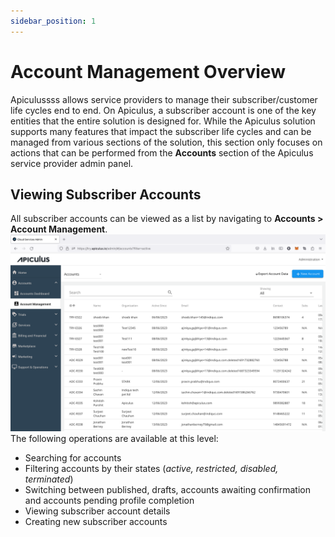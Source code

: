 ```yaml
---
sidebar_position: 1
---
```

# Account Management Overview

Apiculussss allows service providers to manage their subscriber/customer life cycles end to end. On Apiculus, a subscriber account is one of the key entities that the entire solution is designed for. While the Apiculus solution supports many features that impact the subscriber life cycles and can be managed from various sections of the solution, this section only focuses on actions that can be performed from the **Accounts** section of the Apiculus service provider admin panel.
## Viewing Subscriber Accounts
All subscriber accounts can be viewed as a list by navigating to **Accounts > Account Management**.
![Account Management Overview](img/AccountManagementOverview.png)
The following operations are available at this level:
- Searching for accounts
- Filtering accounts by their states (_active, restricted, disabled, terminated_)
- Switching between published, drafts, accounts awaiting confirmation and accounts pending profile completion
- Viewing subscriber account details
- Creating new subscriber accounts
